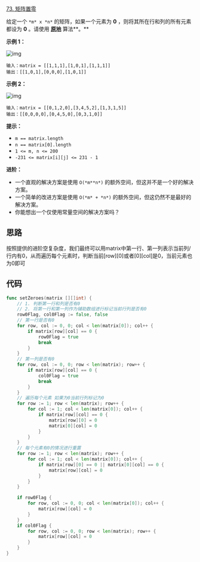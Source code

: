 [73. 矩阵置零](https://leetcode.cn/problems/set-matrix-zeroes/)

给定一个 `*m* x *n*` 的矩阵，如果一个元素为 **0** ，则将其所在行和列的所有元素都设为 **0** 。请使用 **[原地](http://baike.baidu.com/item/原地算法)** 算法**。**



 

**示例 1：**

![img](http://img.hahaguai.cn/local/mat1-20231217145231882.jpg)

```
输入：matrix = [[1,1,1],[1,0,1],[1,1,1]]
输出：[[1,0,1],[0,0,0],[1,0,1]]
```

**示例 2：**

![img](http://img.hahaguai.cn/local/mat2-20231217145232170.jpg)

```
输入：matrix = [[0,1,2,0],[3,4,5,2],[1,3,1,5]]
输出：[[0,0,0,0],[0,4,5,0],[0,3,1,0]]
```

**提示：**

- `m == matrix.length`
- `n == matrix[0].length`
- `1 <= m, n <= 200`
- `-231 <= matrix[i][j] <= 231 - 1`

**进阶：**

- 一个直观的解决方案是使用  `O(*m**n*)` 的额外空间，但这并不是一个好的解决方案。
- 一个简单的改进方案是使用 `O(*m* + *n*)` 的额外空间，但这仍然不是最好的解决方案。
- 你能想出一个仅使用常量空间的解决方案吗？



## 思路

按照提供的进阶空复杂度，我们最终可以用matrix中第一行、第一列表示当前列/行内有0，从而遍历每个元素时，判断当前\[row][0]或者\[0][col]是0，当前元素也为0即可

## 代码

```go
func setZeroes(matrix [][]int) {
	// 1. 判断第一行和列是否有0
	// 2. 将第一行和第一列作为辅助数组进行标记当前行列是否有0
	row0Flag, col0Flag := false, false
	// 第一行是否有0
	for row, col := 0, 0; col < len(matrix[0]); col++ {
		if matrix[row][col] == 0 {
			row0Flag = true
			break
		}
	}
	// 第一列是否有0
	for row, col := 0, 0; row < len(matrix); row++ {
		if matrix[row][col] == 0 {
			col0Flag = true
			break
		}
	}
	// 遍历每个元素 如果为0当前行列标记为0
	for row := 1; row < len(matrix); row++ {
		for col := 1; col < len(matrix[0]); col++ {
			if matrix[row][col] == 0 {
				matrix[row][0] = 0
				matrix[0][col] = 0
			}
		}
	}
	// 每个元素有0的情况进行重置
	for row := 1; row < len(matrix); row++ {
		for col := 1; col < len(matrix[0]); col++ {
			if matrix[row][0] == 0 || matrix[0][col] == 0 {
				matrix[row][col] = 0
			}
		}
	}

	if row0Flag {
		for row, col := 0, 0; col < len(matrix[0]); col++ {
			matrix[row][col] = 0
		}
	}
	if col0Flag {
		for row, col := 0, 0; row < len(matrix); row++ {
			matrix[row][col] = 0
		}
	}
}
```

